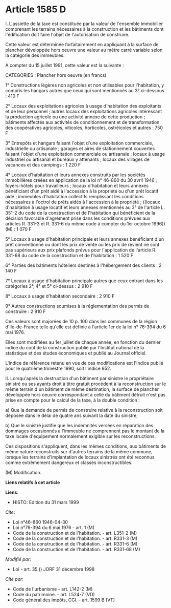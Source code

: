 # Article 1585 D

I. L'assiette de la taxe est constituée par la valeur de l'ensemble immobilier comprenant les terrains nécessaires à la
construction et les bâtiments dont l'édification doit faire l'objet de l'autorisation de construire.

Cette valeur est déterminée forfaitairement en appliquant à la surface de plancher développée hors oeuvre une valeur au mètre
carré variable selon la catégorie des immeubles.

A compter du 15 juillet 1991, cette valeur est la suivante :

CATEGORIES : Plancher hors oeuvre (en francs)

1° Constructions légères non agricoles et non utilisables pour l'habitation, y compris les hangars autres que ceux qui sont
mentionnés au 3° ci-dessous : 410 F

2° Locaux des exploitations agricoles à usage d'habitation des exploitants et de leur personnel ; autres locaux des
exploitations agricoles intéressant la production agricole ou une activité annexe de cette production ; bâtiments affectés
aux activités de conditionnement et de transformation des coopératives agricoles, viticoles, horticoles, ostréicoles et
autres : 750 F

3° Entrepôts et hangars faisant l'objet d'une exploitation commerciale, industrielle ou artisanale ; garages et aires de
stationnement couvertes faisant l'objet d'une exploitation commerciale ou artisanale ; locaux à usage industriel ou artisanal
et bureaux y attenants ; locaux des villages de vacances et des campings : 1 220 F

4° Locaux d'habitation et leurs annexes construits par les sociétés immobilières créées en application de la loi n° 46-860 du
30 avril 1946 ; foyers-hôtels pour travailleurs ; locaux d'habitation et leurs annexes bénéficiant d'un prêt aidé à
l'accession à la propriété ou d'un prêt locatif aidé ; immeubles d'habitation collectifs remplissant les conditions
nécessaires à l'octroi de prêts aidés à l'accession à la propriété ; ((locaux d'habitation à usage locatif et leurs annexes
mentionnés au 3° de l'article L. 351-2 du code de la construction et de l'habitation qui bénéficient de la décision favorable
d'agrément prise dans les conditions prévues aux articles R. 331-3 et R. 331-6 du même code à compter du 1er octobre 1996))
(M) : 1 070 F

5° Locaux à usage d'habitation principale et leurs annexes bénéficiant d'un prêt conventionné ou dont les prix de vente ou
les prix de revient ne sont pas supérieurs aux prix plafonds prévus pour l'application de l'article R. 331-68 du code de la
construction et de l'habitation : 1 520 F

6° Parties des bâtiments hôteliers destinés à l'hébergement des clients : 2 140 F

7° Locaux à usage d'habitation principale autres que ceux entrant dans les catégories 2°, 4° et 5° ci-dessus : 2 910 F

8° Locaux à usage d'habitation secondaire : 2 910 F

9° Autres constructions soumises à la réglementation des permis de construire : 2 910 F

Ces valeurs sont majorées de 10 p. 100 dans les communes de la région d'Ile-de-France telle qu'elle est définie à l'article
1er de la loi n° 76-394 du 6 mai 1976.

Elles sont modifiées au 1er juillet de chaque année, en fonction du dernier indice du coût de la construction publié par
l'Institut national de la statistique et des études économiques et publié au Journal officiel.

L'indice de référence retenu en vue de ces modifications est l'indice publié pour le quatrième trimestre 1990, soit l'indice
952.

II. Lorsqu'après la destruction d'un bâtiment par sinistre le propriétaire sinistré ou ses ayants droit à titre gratuit
procèdent à la reconstruction sur le même terrain d'un bâtiment de même destination, la surface de plancher développée hors
oeuvre correspondant à celle du bâtiment détruit n'est pas prise en compte pour le calcul de la taxe, à la double condition :

a) Que la demande de permis de construire relative à la reconstruction soit déposée dans le délai de quatre ans suivant la
date du sinistre;

b) Que le sinistré justifie que les indemnités versées en réparation des dommages occasionnés à l'immeuble ne comprennent pas
le montant de la taxe locale d'équipement normalement exigible sur les reconstructions.

Ces dispositions s'appliquent, dans les mêmes conditions, aux bâtiments de même nature reconstruits sur d'autres terrains de
la même commune, lorsque les terrains d'implantation de locaux sinistrés ont été reconnus comme extrêmement dangereux et
classés inconstructibles.

(M) Modification.

**Liens relatifs à cet article**

**Liens**:

  - HISTO: Edition du 31 mars 1999

_Cite_:

  - Loi n°46-860 1946-04-30
  - Loi n°76-394 du 6 mai 1976 - art. 1 (M)
  - Code de la construction et de l'habitation. - art. L351-2 (M)
  - Code de la construction et de l'habitation. - art. R331-3 (M)
  - Code de la construction et de l'habitation. - art. R331-6 (M)
  - Code de la construction et de l'habitation. - art. R331-68 (M)

_Modifié par_:

  - Loi - art. 35 () JORF 31 décembre 1998

_Cité par_:

  - Code de l'urbanisme - art. L142-2 (M)
  - Code du patrimoine. - art. L524-7 (VD)
  - Code général des impôts, CGI. - art. 1599 B (VT)
